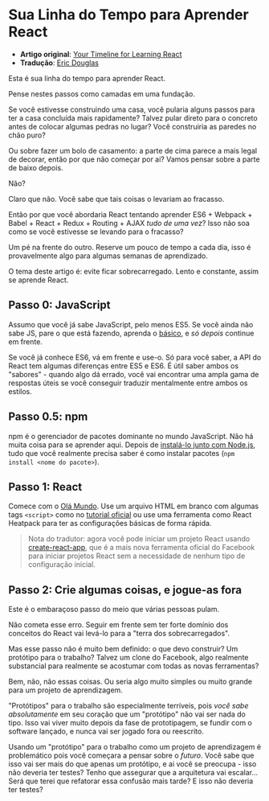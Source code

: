 # Sua Linha do Tempo para Aprender React

* **Artigo original**: [Your Timeline for Learning React](https://daveceddia.com/timeline-for-learning-react/)
* **Tradução**: [Eric Douglas](https://github.com/ericdouglas)

Esta é sua linha do tempo para aprender React.

Pense nestes passos como camadas em uma fundação.

Se você estivesse construindo uma casa, você pularia alguns passos para ter a casa concluída mais rapidamente? Talvez pular direto para o concreto antes de colocar algumas pedras no lugar? Você construiria as paredes no chão puro?

Ou sobre fazer um bolo de casamento: a parte de cima parece a mais legal de decorar, então por que não começar por ai? Vamos pensar sobre a parte de baixo depois.

Não?

Claro que não. Você sabe que tais coisas o levariam ao fracasso.

Então por que você abordaria React tentando aprender ES6 + Webpack + Babel + React + Redux + Routing + AJAX *tudo de uma vez*? Isso não soa como se você estivesse se levando para o fracasso?

Um pé na frente do outro. Reserve um pouco de tempo a cada dia, isso é provavelmente algo para algumas semanas de aprendizado.

O tema deste artigo é: evite ficar sobrecarregado. Lento e constante, assim se aprende React.

## Passo 0: JavaScript

Assumo que você já sabe JavaScript, pelo menos ES5. Se você ainda não sabe JS, pare o que está fazendo, aprenda o [básico](https://developer.mozilla.org/pt-BR/docs/Aprender/Getting_started_with_the_web/JavaScript_basico), e *só depois* continue em frente.

Se você já conhece ES6, vá em frente e use-o. Só para você saber, a API do React tem algumas diferenças entre ES5 e ES6. É útil saber ambos os "sabores" - quando algo dá errado, você vai encontrar uma ampla gama de respostas úteis se você conseguir traduzir mentalmente entre ambos os estilos.

## Passo 0.5: npm

npm é o gerenciador de pacotes dominante no mundo JavaScript. Não há muita coisa para se aprender aqui. Depois de [instalá-lo junto com Node.js](https://nodejs.org/en/), tudo que você realmente precisa saber é como instalar pacotes (`npm install <nome do pacote>`).

## Passo 1: React

Comece com o [Olá Mundo](https://daveceddia.com/test-drive-react). Use um arquivo HTML em branco com algumas tags `<script>` como no [tutorial oficial](https://facebook.github.io/react/docs/tutorial.html) ou use uma ferramenta como React Heatpack para ter as configurações básicas de forma rápida.

> Nota do tradutor: agora você pode iniciar um projeto React usando [create-react-app](https://github.com/facebookincubator/create-react-app), que é a mais nova ferramenta oficial do Facebook para iniciar projetos React sem a necessidade de nenhum tipo de configuração inicial.

## Passo 2: Crie algumas coisas, e jogue-as fora

Este é o embaraçoso passo do meio que várias pessoas pulam.

Não cometa esse erro. Seguir em frente sem ter forte domínio dos conceitos do React vai levá-lo para a "terra dos sobrecarregados".

Mas esse passo não é muito bem definido: o que devo construir? Um protótipo para o trabalho? Talvez um clone do Facebook, algo realmente substancial para realmente se acostumar com todas as novas ferramentas?

Bem, não, não essas coisas. Ou seria algo muito simples ou muito grande para um projeto de aprendizagem.

"Protótipos" para o trabalho são especialmente terríveis, pois *você sabe absolutamente* em seu coração que um "protótipo" não vai ser nada do tipo. Isso vai viver muito depois da fase de prototipagem, se fundir com o software lançado, e nunca vai ser jogado fora ou reescrito.

Usando um "protótipo" para o trabalho como um projeto de aprendizagem é problemático pois você começara a pensar sobre o *futuro*. Você sabe que isso vai ser mais do que apenas um protótipo, e ai você se preocupa - isso não deveria ter testes? Tenho que assegurar que a arquitetura vai escalar... Será que terei que refatorar essa confusão mais tarde? E isso não deveria ter testes?
